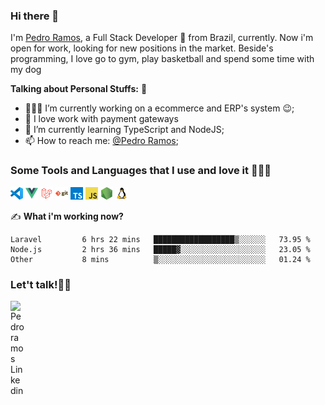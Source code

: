 ### Hi there 👋

 I'm [Pedro Ramos](https://www.linkedin.com/in/pedro-ramos-97168a189/), a Full Stack Developer 🚀 from Brazil, currently. Now i'm open for work, looking for new positions in the market. Beside's programming, I love go to gym, play basketball and spend some time with my dog
 
**Talking about Personal Stuffs:** 🔭

- 👨🏽‍💻 I’m currently working on a ecommerce and ERP's system :wink:;
- 🏦 I love work with payment gateways 
- 🌱 I’m currently learning TypeScript and NodeJS; 
- 📫 How to reach me: [@Pedro Ramos](https://www.linkedin.com/in/pedro-ramos-97168a189/);



### Some Tools and Languages that I use and love it 👨🏻‍💻


<code><img height="20" src="https://raw.githubusercontent.com/github/explore/80688e429a7d4ef2fca1e82350fe8e3517d3494d/topics/visual-studio-code/visual-studio-code.png"></code>
<code><img height="20" src="https://raw.githubusercontent.com/github/explore/80688e429a7d4ef2fca1e82350fe8e3517d3494d/topics/vue/vue.png"></code>
<code><img height="20" src="https://raw.githubusercontent.com/github/explore/56a826d05cf762b2b50ecbe7d492a839b04f3fbf/topics/laravel/laravel.png"></code>
<code><img height="20" src="https://raw.githubusercontent.com/github/explore/80688e429a7d4ef2fca1e82350fe8e3517d3494d/topics/git/git.png"></code>
<code><img height="20" src="https://raw.githubusercontent.com/github/explore/80688e429a7d4ef2fca1e82350fe8e3517d3494d/topics/typescript/typescript.png"></code>
<code><img height="20" src="https://raw.githubusercontent.com/github/explore/80688e429a7d4ef2fca1e82350fe8e3517d3494d/topics/javascript/javascript.png"></code>
<code><img height="20" src="https://raw.githubusercontent.com/github/explore/80688e429a7d4ef2fca1e82350fe8e3517d3494d/topics/nodejs/nodejs.png"></code>
<code><img height="20" src="https://raw.githubusercontent.com/github/explore/80688e429a7d4ef2fca1e82350fe8e3517d3494d/topics/linux/linux.png"></code></code>

✍️ **What i'm working now?**
<!--START_SECTION:waka-->
```text
Laravel         6 hrs 22 mins   ██████████████████▒░░░░░░   73.95 % 
Node.js         2 hrs 36 mins   █████▓░░░░░░░░░░░░░░░░░░░   23.05 % 
Other           8 mins          ▒░░░░░░░░░░░░░░░░░░░░░░░░   01.24 % 
```
<!--END_SECTION:waka-->

### Let't talk!🤘🏻 
<a href="https://www.linkedin.com/in/pedro-ramos-97168a189/" target="_blank">
  <img align="left" alt="Pedro ramos Linkedin" width="22px" src="https://cdn.jsdelivr.net/npm/simple-icons@v3/icons/linkedin.svg" />
</a>
